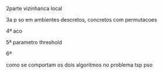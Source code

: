 2parte
vizinhanca local

3a
p so em ambientes descretos, concretos com permutacoes

4ª
aco

5ª
parametro threshold

6ª

como se comportam os dois algoritmos no problema tsp
pso
